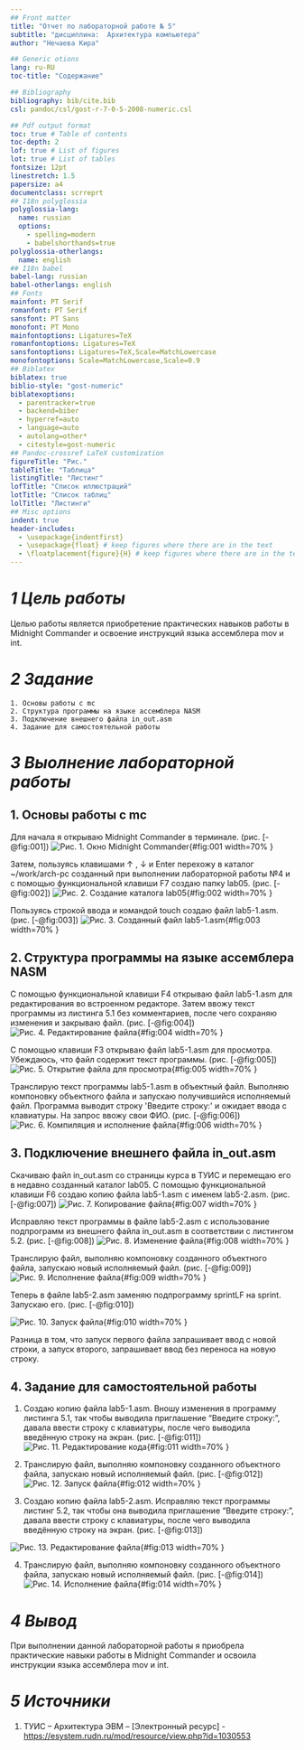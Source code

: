 ```yaml
---
## Front matter
title: "Отчет по лабораторной работе № 5"
subtitle: "дисциплина:	Архитектура компьютера"
author: "Нечаева Кира"

## Generic otions
lang: ru-RU
toc-title: "Содержание"

## Bibliography
bibliography: bib/cite.bib
csl: pandoc/csl/gost-r-7-0-5-2008-numeric.csl

## Pdf output format
toc: true # Table of contents
toc-depth: 2
lof: true # List of figures
lot: true # List of tables
fontsize: 12pt
linestretch: 1.5
papersize: a4
documentclass: scrreprt
## I18n polyglossia
polyglossia-lang:
  name: russian
  options:
	- spelling=modern
	- babelshorthands=true
polyglossia-otherlangs:
  name: english
## I18n babel
babel-lang: russian
babel-otherlangs: english
## Fonts
mainfont: PT Serif
romanfont: PT Serif
sansfont: PT Sans
monofont: PT Mono
mainfontoptions: Ligatures=TeX
romanfontoptions: Ligatures=TeX
sansfontoptions: Ligatures=TeX,Scale=MatchLowercase
monofontoptions: Scale=MatchLowercase,Scale=0.9
## Biblatex
biblatex: true
biblio-style: "gost-numeric"
biblatexoptions:
  - parentracker=true
  - backend=biber
  - hyperref=auto
  - language=auto
  - autolang=other*
  - citestyle=gost-numeric
## Pandoc-crossref LaTeX customization
figureTitle: "Рис."
tableTitle: "Таблица"
listingTitle: "Листинг"
lofTitle: "Список иллюстраций"
lotTitle: "Список таблиц"
lolTitle: "Листинги"
## Misc options
indent: true
header-includes:
  - \usepackage{indentfirst}
  - \usepackage{float} # keep figures where there are in the text
  - \floatplacement{figure}{H} # keep figures where there are in the text
---
```



# *1 Цель работы*
Целью работы является приобретение практических навыков работы в Midnight Commander и освоение инструкций языка ассемблера mov и int.


# *2 Задание*
    1. Основы работы с mc
    2. Структура программы на языке ассемблера NASM
    3. Подключение внешнего файла in_out.asm
    4. Задание для самостоятельной работы


# *3 Выолнение лабораторной работы*
## 1. Основы работы с mc
	
Для начала я открываю Midnight Commander в терминале. (рис. [-@fig:001])
![Рис. 1. Окно Midnight Commander ](images5/im1.png){#fig:001 width=70% } 

Затем, пользуясь клавишами ↑ , ↓ и Enter перехожу в каталог ~/work/arch-pc созданный при выполнении лабораторной работы №4 и с помощью функциональной клавиши F7 создаю папку lab05. (рис. [-@fig:002])
![Рис. 2. Создание каталога lab05 ](images5/im2.png){#fig:002 width=70% } 

Пользуясь строкой ввода и командой touch создаю файл lab5-1.asm. (рис. [-@fig:003])
![Рис. 3. Созданный файл lab5-1.asm ](images5/im3.png){#fig:003 width=70% } 

## 2. Структура программы на языке ассемблера NASM

С помощью функциональной клавиши F4  открываю файл lab5-1.asm для редактирования во встроенном редакторе. Затем ввожу текст программы из листинга 5.1 без комментариев, после чего сохраняю изменения и закрываю файл. (рис. [-@fig:004])
![Рис. 4. Редактирование файла ](images5/im4.png){#fig:004 width=70% } 

С помощью клавиши F3 открываю файл lab5-1.asm для просмотра. Убеждаюсь, что файл содержит текст программы. (рис. [-@fig:005])
![Рис. 5. Открытие файла для просмотра ](images5/im5.png){#fig:005 width=70% } 

Транслирую текст программы lab5-1.asm в объектный файл. Выполняю компоновку объектного файла и запускаю получившийся исполняемый файл. Программа выводит строку 'Введите строку:' и ожидает ввода с клавиатуры. На запрос ввожу свои ФИО. (рис. [-@fig:006])
![Рис. 6. Компиляция и исполнение файла ](images5/im6.png){#fig:006 width=70% } 

## 3. Подключение внешнего файла in_out.asm

Скачиваю файл in_out.asm со страницы курса в ТУИС и перемещаю его в недавно созданный каталог lab05.
С помощью функциональной клавиши F6 создаю копию файла lab5-1.asm с именем lab5-2.asm. (рис. [-@fig:007])
![Рис. 7. Копирование файла](images5/im7.png){#fig:007 width=70% } 

Исправляю текст программы в файле lab5-2.asm с использование подпрограмм из внешнего файла in_out.asm в соответствии с листингом 5.2. (рис. [-@fig:008])
![Рис. 8. Изменение файла ](images5/im8.png){#fig:008 width=70% } 

Транслирую файл, выполняю компоновку созданного объектного файла, запускаю новый исполняемый файл. (рис. [-@fig:009])
![Рис. 9. Исполнение файла ](images5/im9.png){#fig:009 width=70% } 

Теперь в файле lab5-2.asm заменяю подпрограмму sprintLF на sprint. Запускаю его. (рис. [-@fig:010])

![Рис. 10. Запуск файла ](images5/im10.png){#fig:010 width=70% } 

Разница в том, что запуск первого файла запрашивает ввод с новой строки, а запуск второго, запрашивает ввод без переноса на новую строку.

## 4.  Задание для самостоятельной работы

1) Создаю копию файла lab5-1.asm. Вношу изменения в программу листинга 5.1, так чтобы выводила приглашение “Введите строку:”, давала ввести строку с клавиатуры, после чего выводила введённую строку на экран. (рис. [-@fig:011])
![Рис. 11. Редактирование кода ](images5/im11.png){#fig:011 width=70% } 

2) Транслирую файл, выполняю компоновку созданного объектного файла, запускаю новый исполняемый файл. (рис. [-@fig:012])
![Рис. 12. Запуск файла ](images5/im12.png){#fig:012 width=70% } 

3) Создаю копию файла lab5-2.asm. Исправляю текст программы листинг 5.2, так чтобы она выводила приглашение “Введите строку:”, давала ввести строку с клавиатуры, после чего выводила введённую строку на экран. (рис. [-@fig:013])

![Рис. 13. Редактирование файла ](images5/im13.png){#fig:013 width=70% } 

4) Транслирую файл, выполняю компоновку созданного объектного файла, запускаю новый исполняемый файл. (рис. [-@fig:014])
![Рис. 14. Исполнение файла ](images5/im14.png){#fig:014 width=70% } 


# *4 Вывод*
При выполнении данной лабораторной работы я приобрела практические навыки работы в Midnight Commander и освоила инструкции языка ассемблера mov и int.

# *5 Источники*
1. ТУИС – Архитектура ЭВМ – [Электронный ресурс] -
https://esystem.rudn.ru/mod/resource/view.php?id=1030553

